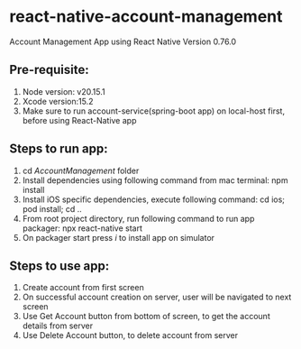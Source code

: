 # react-native-account-management
Account Management App using React Native Version 0.76.0

## Pre-requisite:
1. Node version: v20.15.1
2. Xcode version:15.2
3. Make sure to run account-service(spring-boot app) on local-host first, before using React-Native app
   
## Steps to run app:
1. cd *AccountManagement* folder
2. Install dependencies using following command from mac terminal:
   npm install
3. Install iOS specific dependencies, execute following command:
   cd ios; pod install; cd ..
4. From root project directory, run following command to run app packager:
   npx react-native start
5. On packager start press *i* to install app on simulator

## Steps to use app:
1. Create account from first screen
2. On successful account creation on server, user will be navigated to next screen
3. Use Get Account button from bottom of screen, to get the account details from server
4. Use Delete Account button, to delete account from server
   
